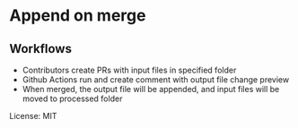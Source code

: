 # Append on merge

## Workflows

- Contributors create PRs with input files in specified folder
- Github Actions run and create comment with output file change preview
- When merged, the output file will be appended, and input files will be moved to processed folder

<!--%%% APPEND_ON_MERGE: Puts above this line %%%-->

License: MIT
